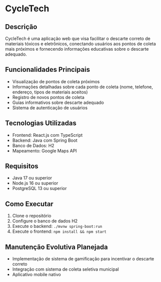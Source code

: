# CycleTech

## Descrição
CycleTech é uma aplicação web que visa facilitar o descarte correto de materiais tóxicos e eletrônicos, conectando usuários aos pontos de coleta mais próximos e fornecendo informações educativas sobre o descarte adequado.

## Funcionalidades Principais
- Visualização de pontos de coleta próximos
- Informações detalhadas sobre cada ponto de coleta (nome, telefone, endereço, tipos de materiais aceitos)
- Registro de novos pontos de coleta
- Guias informativos sobre descarte adequado
- Sistema de autenticação de usuários

## Tecnologias Utilizadas
- Frontend: React.js com TypeScript
- Backend: Java com Spring Boot
- Banco de Dados: H2
- Mapeamento: Google Maps API

## Requisitos
- Java 17 ou superior
- Node.js 16 ou superior
- PostgreSQL 13 ou superior

## Como Executar
1. Clone o repositório
2. Configure o banco de dados H2
3. Execute o backend: `./mvnw spring-boot:run`
4. Execute o frontend: `npm install && npm start`

## Manutenção Evolutiva Planejada
- Implementação de sistema de gamificação para incentivar o descarte correto
- Integração com sistema de coleta seletiva municipal
- Aplicativo mobile nativo 
